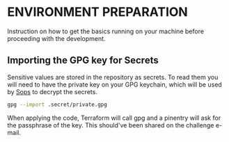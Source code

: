 # ENVIRONMENT PREPARATION

Instruction on how to get the basics running on your machine before proceeding
with the development.

## Importing the GPG key for Secrets

Sensitive values are stored in the repository as secrets. To read them you will
need to have the private key on your GPG keychain, which will be used by
[Sops](https://github.com/mozilla/sops/) to decrypt the secrets.

```bash
gpg --import .secret/private.gpg
```

When applying the code, Terraform will call gpg and a pinentry will ask for the
passphrase of the key. This should've been shared on the challenge e-mail.
